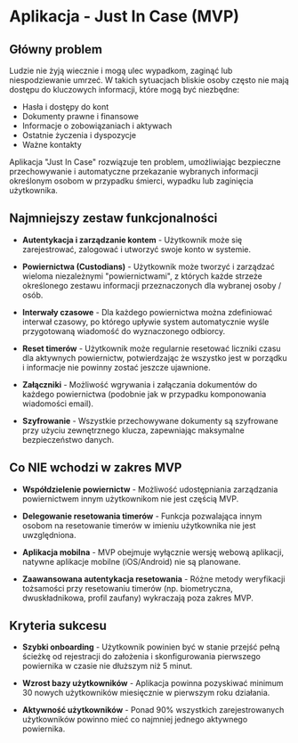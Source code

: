 # Aplikacja - Just In Case (MVP)

## Główny problem

Ludzie nie żyją wiecznie i mogą ulec wypadkom, zaginąć lub niespodziewanie umrzeć. W takich sytuacjach bliskie osoby często nie mają dostępu do kluczowych informacji, które mogą być niezbędne:
- Hasła i dostępy do kont
- Dokumenty prawne i finansowe
- Informacje o zobowiązaniach i aktywach
- Ostatnie życzenia i dyspozycje
- Ważne kontakty

Aplikacja "Just In Case" rozwiązuje ten problem, umożliwiając bezpieczne przechowywanie i automatyczne przekazanie wybranych informacji określonym osobom w przypadku śmierci, wypadku lub zaginięcia użytkownika.

## Najmniejszy zestaw funkcjonalności

- **Autentykacja i zarządzanie kontem** - Użytkownik może się zarejestrować, zalogować i utworzyć swoje konto w systemie.

- **Powiernictwa (Custodians)** - Użytkownik może tworzyć i zarządzać wieloma niezależnymi "powiernictwami", z których każde strzeże określonego zestawu informacji przeznaczonych dla wybranej osoby / osób.

- **Interwały czasowe** - Dla każdego powiernictwa można zdefiniować interwał czasowy, po którego upływie system automatycznie wyśle przygotowaną wiadomość do wyznaczonego odbiorcy.

- **Reset timerów** - Użytkownik może regularnie resetować liczniki czasu dla aktywnych powiernictw, potwierdzając że wszystko jest w porządku i informacje nie powinny zostać jeszcze ujawnione.

- **Załączniki** - Możliwość wgrywania i załączania dokumentów do każdego powiernictwa (podobnie jak w przypadku komponowania wiadomości email).

- **Szyfrowanie** - Wszystkie przechowywane dokumenty są szyfrowane przy użyciu zewnętrznego klucza, zapewniając maksymalne bezpieczeństwo danych.

## Co NIE wchodzi w zakres MVP

- **Współdzielenie powiernictw** - Możliwość udostępniania zarządzania powiernictwem innym użytkownikom nie jest częścią MVP.

- **Delegowanie resetowania timerów** - Funkcja pozwalająca innym osobom na resetowanie timerów w imieniu użytkownika nie jest uwzględniona.

- **Aplikacja mobilna** - MVP obejmuje wyłącznie wersję webową aplikacji, natywne aplikacje mobilne (iOS/Android) nie są planowane.

- **Zaawansowana autentykacja resetowania** - Różne metody weryfikacji tożsamości przy resetowaniu timerów (np. biometryczna, dwuskładnikowa, profil zaufany) wykraczają poza zakres MVP.

## Kryteria sukcesu

- **Szybki onboarding** - Użytkownik powinien być w stanie przejść pełną ścieżkę od rejestracji do założenia i skonfigurowania pierwszego powiernika w czasie nie dłuższym niż 5 minut.

- **Wzrost bazy użytkowników** - Aplikacja powinna pozyskiwać minimum 30 nowych użytkowników miesięcznie w pierwszym roku działania.

- **Aktywność użytkowników** - Ponad 90% wszystkich zarejestrowanych użytkowników powinno mieć co najmniej jednego aktywnego powiernika.
